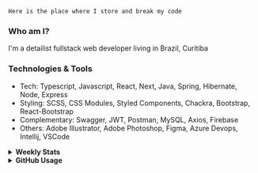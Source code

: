 ```
Here is the place where I store and break my code
```
### Who am I?
I'm a detailist fullstack web developer living in Brazil, Curitiba

### Technologies & Tools
- Tech: Typescript, Javascript, React, Next, Java, Spring, Hibernate, Node, Express
- Styling: SCSS, CSS Modules, Styled Components, Chackra, Bootstrap, React-Bootstrap
- Complementary: Swagger, JWT, Postman, MySQL, Axios, Firebase
- Others: Adobe Illustrator, Adobe Photoshop, Figma, Azure Devops, Intellij, VSCode

<details>
  <summary><b> Weekly Stats</b></summary>
<!--START_SECTION:waka-->

```text
TypeScript       15 hrs 45 mins  █████████████████▓░░░░░░░   70.38 %
Java             6 hrs 18 mins   ███████░░░░░░░░░░░░░░░░░░   28.14 %
Markdown         10 mins         ▒░░░░░░░░░░░░░░░░░░░░░░░░   00.76 %
GitIgnore file   6 mins          ░░░░░░░░░░░░░░░░░░░░░░░░░   00.47 %
Bash             3 mins          ░░░░░░░░░░░░░░░░░░░░░░░░░   00.23 %
JSON             0 secs          ░░░░░░░░░░░░░░░░░░░░░░░░░   00.02 %
```

<!--END_SECTION:waka-->
</details>

<details>
  <summary><b> GitHub Usage</b></summary>
  
[![Top Langs](https://github-readme-stats.vercel.app/api/top-langs/?username=gxlpes&&langs_count=9&layout=compact)](https://github.com/anuraghazra/github-readme-stats)

</details>
